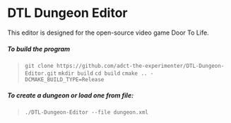 # DTL Dungeon Editor

This editor is designed for the open-source video game Door To Life.

##### To build the program
> `git clone https://github.com/adct-the-experimenter/DTL-Dungeon-Editor.git`
> `mkdir build`
> `cd build`
> `cmake .. -DCMAKE_BUILD_TYPE=Release`

##### To create a dungeon or load one from file:
> `./DTL-Dungeon-Editor --file dungeon.xml`



